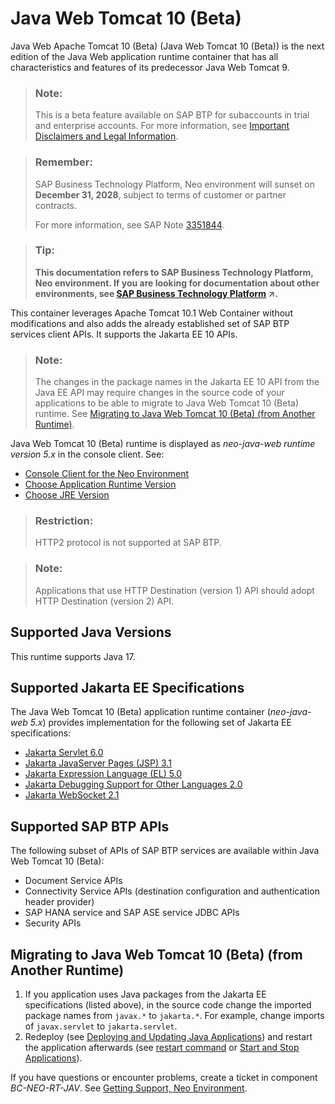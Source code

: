 <!-- loio6ff15923ddd3401db65ee5fde26976eb -->

# Java Web Tomcat 10 \(Beta\)

Java Web Apache Tomcat 10 \(Beta\) \(Java Web Tomcat 10 \(Beta\)\) is the next edition of the Java Web application runtime container that has all characteristics and features of its predecessor Java Web Tomcat 9.

> ### Note:  
> This is a beta feature available on SAP BTP for subaccounts in trial and enterprise accounts. For more information, see [Important Disclaimers and Legal Information](https://help.sap.com/viewer/disclaimer).

> ### Remember:  
> SAP Business Technology Platform, Neo environment will sunset on **December 31, 2028**, subject to terms of customer or partner contracts.
> 
> For more information, see SAP Note [3351844](https://me.sap.com/notes/3351844).

> ### Tip:  
> **This documentation refers to SAP Business Technology Platform, Neo environment. If you are looking for documentation about other environments, see [SAP Business Technology Platform](https://help.sap.com/viewer/65de2977205c403bbc107264b8eccf4b/Cloud/en-US/6a2c1ab5a31b4ed9a2ce17a5329e1dd8.html "SAP Business Technology Platform (SAP BTP) is an integrated offering comprised of the following technology portfolios: application development; process automation; integration; data, analytics, and enterprise planning; artificial intelligence. The platform offers users the ability to turn data into business value, compose end-to-end business processes, connect entire IT landscapes, and personalize, build and extend SAP applications. This reduces the overall total cost of ownership maintaining SAP landscapes and third-party software across end-to-end business processes.") :arrow_upper_right:.**

This container leverages Apache Tomcat 10.1 Web Container without modifications and also adds the already established set of SAP BTP services client APIs. It supports the Jakarta EE 10 APIs.

> ### Note:  
> The changes in the package names in the Jakarta EE 10 API from the Java EE API may require changes in the source code of your applications to be able to migrate to Java Web Tomcat 10 \(Beta\) runtime. See [Migrating to Java Web Tomcat 10 \(Beta\) \(from Another Runtime\)](java-web-tomcat-10-beta-6ff1592.md#loio6ff15923ddd3401db65ee5fde26976eb__section_mhk_xkj_srb).

Java Web Tomcat 10 \(Beta\) runtime is displayed as *neo-java-web runtime version 5.x* in the console client. See:

-   [Console Client for the Neo Environment](../50-administration-and-ops-neo/console-client-for-the-neo-environment-7613230.md)
-   [Choose Application Runtime Version](../50-administration-and-ops-neo/choose-application-runtime-version-13afe5c.md)
-   [Choose JRE Version](../50-administration-and-ops-neo/choose-jre-version-ee71c1a.md)

> ### Restriction:  
> HTTP2 protocol is not supported at SAP BTP.

> ### Note:  
> Applications that use HTTP Destination \(version 1\) API should adopt HTTP Destination \(version 2\) API.



<a name="loio6ff15923ddd3401db65ee5fde26976eb__section_drv_wtc_srb"/>

## Supported Java Versions

This runtime supports Java 17.



<a name="loio6ff15923ddd3401db65ee5fde26976eb__section_cq4_xtc_srb"/>

## Supported Jakarta EE Specifications

The Java Web Tomcat 10 \(Beta\) application runtime container \(*neo-java-web 5.x*\) provides implementation for the following set of Jakarta EE specifications:

-   [Jakarta Servlet 6.0](https://jakarta.ee/specifications/servlet/6.0/)
-   [Jakarta JavaServer Pages \(JSP\) 3.1](https://jakarta.ee/specifications/pages/3.1/)
-   [Jakarta Expression Language \(EL\) 5.0](https://jakarta.ee/specifications/expression-language/5.0/)
-   [Jakarta Debugging Support for Other Languages 2.0](https://jakarta.ee/specifications/debugging/2.0/)
-   [Jakarta WebSocket 2.1](https://jakarta.ee/specifications/websocket/2.1/)



<a name="loio6ff15923ddd3401db65ee5fde26976eb__section_lft_sg3_vcc"/>

## Supported SAP BTP APIs

The following subset of APIs of SAP BTP services are available within Java Web Tomcat 10 \(Beta\):

-   Document Service APIs
-   Connectivity Service APIs \(destination configuration and authentication header provider\)
-   SAP HANA service and SAP ASE service JDBC APIs
-   Security APIs



<a name="loio6ff15923ddd3401db65ee5fde26976eb__section_mhk_xkj_srb"/>

## Migrating to Java Web Tomcat 10 \(Beta\) \(from Another Runtime\)

1.  If you application uses Java packages from the Jakarta EE specifications \(listed above\), in the source code change the imported package names from `javax.*` to `jakarta.*`. For example, change imports of `javax.servlet` to `jakarta.servlet`.
2.  Redeploy \(see [Deploying and Updating Java Applications](deploying-and-updating-java-applications-e5dfbc6.md)\) and restart the application afterwards \(see [restart command](../50-administration-and-ops-neo/restart-7c0f7a1.md) or [Start and Stop Applications](../50-administration-and-ops-neo/start-and-stop-applications-7612f03.md)\).

If you have questions or encounter problems, create a ticket in component *BC-NEO-RT-JAV*. See [Getting Support, Neo Environment](../70-getting-support-neo/getting-support-neo-environment-fc2bf6a.md).

